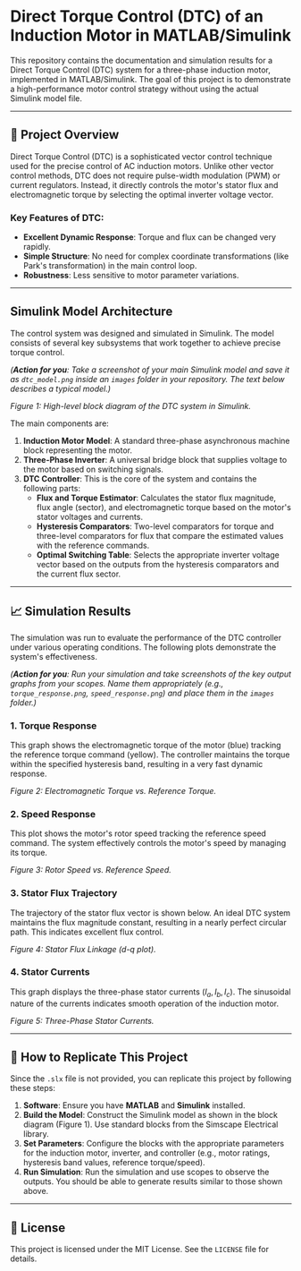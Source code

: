 # Direct Torque Control (DTC) of an Induction Motor in MATLAB/Simulink

This repository contains the documentation and simulation results for a Direct Torque Control (DTC) system for a three-phase induction motor, implemented in MATLAB/Simulink. The goal of this project is to demonstrate a high-performance motor control strategy without using the actual Simulink model file.

---

## 📖 Project Overview

Direct Torque Control (DTC) is a sophisticated vector control technique used for the precise control of AC induction motors. Unlike other vector control methods, DTC does not require pulse-width modulation (PWM) or current regulators. Instead, it directly controls the motor's stator flux and electromagnetic torque by selecting the optimal inverter voltage vector.

### Key Features of DTC:
-   **Excellent Dynamic Response**: Torque and flux can be changed very rapidly.
-   **Simple Structure**: No need for complex coordinate transformations (like Park's transformation) in the main control loop.
-   **Robustness**: Less sensitive to motor parameter variations.

---

##  Simulink Model Architecture

The control system was designed and simulated in Simulink. The model consists of several key subsystems that work together to achieve precise torque control.

*(**Action for you**: Take a screenshot of your main Simulink model and save it as `dtc_model.png` inside an `images` folder in your repository. The text below describes a typical model.)*

*Figure 1: High-level block diagram of the DTC system in Simulink.*

The main components are:
1.  **Induction Motor Model**: A standard three-phase asynchronous machine block representing the motor.
2.  **Three-Phase Inverter**: A universal bridge block that supplies voltage to the motor based on switching signals.
3.  **DTC Controller**: This is the core of the system and contains the following parts:
    * **Flux and Torque Estimator**: Calculates the stator flux magnitude, flux angle (sector), and electromagnetic torque based on the motor's stator voltages and currents.
    * **Hysteresis Comparators**: Two-level comparators for torque and three-level comparators for flux that compare the estimated values with the reference commands.
    * **Optimal Switching Table**: Selects the appropriate inverter voltage vector based on the outputs from the hysteresis comparators and the current flux sector.

---

## 📈 Simulation Results

The simulation was run to evaluate the performance of the DTC controller under various operating conditions. The following plots demonstrate the system's effectiveness.

*(**Action for you**: Run your simulation and take screenshots of the key output graphs from your scopes. Name them appropriately (e.g., `torque_response.png`, `speed_response.png`) and place them in the `images` folder.)*

### 1. Torque Response

This graph shows the electromagnetic torque of the motor (blue) tracking the reference torque command (yellow). The controller maintains the torque within the specified hysteresis band, resulting in a very fast dynamic response.

*Figure 2: Electromagnetic Torque vs. Reference Torque.*

### 2. Speed Response

This plot shows the motor's rotor speed tracking the reference speed command. The system effectively controls the motor's speed by managing its torque.

*Figure 3: Rotor Speed vs. Reference Speed.*

### 3. Stator Flux Trajectory

The trajectory of the stator flux vector is shown below. An ideal DTC system maintains the flux magnitude constant, resulting in a nearly perfect circular path. This indicates excellent flux control.

*Figure 4: Stator Flux Linkage (d-q plot).*

### 4. Stator Currents

This graph displays the three-phase stator currents ($I_a, I_b, I_c$). The sinusoidal nature of the currents indicates smooth operation of the induction motor.

*Figure 5: Three-Phase Stator Currents.*

---

## 🚀 How to Replicate This Project

Since the `.slx` file is not provided, you can replicate this project by following these steps:

1.  **Software**: Ensure you have **MATLAB** and **Simulink** installed.
2.  **Build the Model**: Construct the Simulink model as shown in the block diagram (Figure 1). Use standard blocks from the Simscape Electrical library.
3.  **Set Parameters**: Configure the blocks with the appropriate parameters for the induction motor, inverter, and controller (e.g., motor ratings, hysteresis band values, reference torque/speed).
4.  **Run Simulation**: Run the simulation and use scopes to observe the outputs. You should be able to generate results similar to those shown above.

---

## 📜 License

This project is licensed under the MIT License. See the `LICENSE` file for details.
